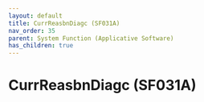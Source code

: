 ```yaml
---
layout: default
title: CurrReasbnDiagc (SF031A)
nav_order: 35
parent: System Function (Applicative Software)
has_children: true
---
```

# CurrReasbnDiagc (SF031A)
